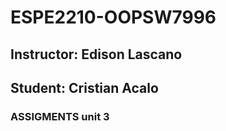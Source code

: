 # ESPE2210-OOPSW7996
## Instructor: Edison Lascano
## Student: Cristian Acalo
### ASSIGMENTS unit 3
